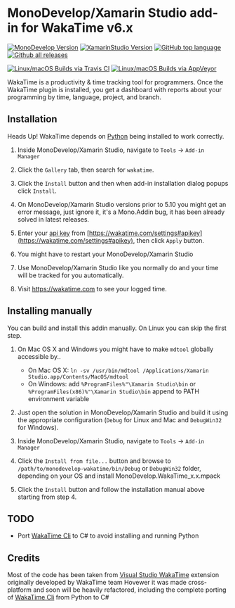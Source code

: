 MonoDevelop/Xamarin Studio add-in for WakaTime v6.x
==============================================

[![MonoDevelop Version](https://img.shields.io/badge/MonoDevelop-v6.x-3CA0DE.svg)](http://www.monodevelop.com/download/)
[![XamarinStudio Version](https://img.shields.io/badge/XamarinStudio-v6.x-9E72C9.svg)](https://www.xamarin.com/download/)
[![GitHub top language](https://img.shields.io/github/languages/top/CodeCavePro/monodevelop-wakatime.svg)](https://github.com/CodeCavePro/monodevelop-wakatime/search?l=C%23)
[![Github all releases](https://img.shields.io/github/downloads/CodeCavePro/monodevelop-wakatime/total.svg)](https://github.com/CodeCavePro/monodevelop-wakatime/releases/)

[![Linux/macOS Builds via Travis CI](https://travis-ci.org/CodeCavePro/monodevelop-wakatime.svg?branch=6.x)](https://travis-ci.org/CodeCavePro/monodevelop-wakatime/branches)
[![Linux/macOS Builds via AppVeyor](https://ci.appveyor.com/api/projects/status/etc2j9e3ptg2vr1i/branch/6.x?svg=true)](https://ci.appveyor.com/project/salaros/monodevelop-wakatime/branch/6.x)

WakaTime is a productivity & time tracking tool for programmers. Once the WakaTime plugin is installed, you get a dashboard with reports about your programming by time, language, project, and branch.

Installation
------------

Heads Up! WakaTime depends on [Python](http://www.python.org/getit/) being installed to work correctly.

1. Inside MonoDevelop/Xamarin Studio, navigate to `Tools` -> `Add-in Manager`

2. Click the `Gallery` tab, then search for `wakatime`.

3. Click the `Install` button and then when add-in installation dialog popups click `Install`.

4. On MonoDevelop/Xamarin Studio versions prior to 5.10 you might get an error message, just ignore it, it's a Mono.Addin bug, it has been already solved in latest releases.

5. Enter your [api key](https://wakatime.com/settings#apikey) from [https://wakatime.com/settings#apikey](https://wakatime.com/settings#apikey), then click `Apply` button.

6. You might have to restart your MonoDevelop/Xamarin Studio

7. Use MonoDevelop/Xamarin Studio like you normally do and your time will be tracked for you automatically.

8. Visit https://wakatime.com to see your logged time.

Installing manually
------------
You can build and install this addin manually. On Linux you can skip the first step.

1. On Mac OS X and Windows you might have to make `mdtool` globally accessible by..
    * On Mac OS X: `ln -sv /usr/bin/mdtool /Applications/Xamarin Studio.app/Contents/MacOS/mdtool`
    * On Windows: add `%ProgramFiles%"\Xamarin Studio\bin` or `%ProgramFiles(x86)%"\Xamarin Studio\bin` append to PATH environment variable

2. Just open the solution in MonoDevelop/Xamarin Studio and build it using the appropriate configuration (`Debug` for Linux and Mac and `DebugWin32` for Windows).
 
3. Inside MonoDevelop/Xamarin Studio, navigate to `Tools` -> `Add-in Manager`

4. Click the `Install from file...` button and browse to `/path/to/monodevelop-wakatime/bin/Debug` or `DebugWin32` folder, depending on your OS and install MonoDevelop.WakaTime_x.x.mpack

5. Click the `Install` button and follow the installation manual above starting from step 4.

TODO
-------

 * Port [WakaTime Cli](https://github.com/wakatime/wakatime) to C# to avoid installing and running Python

Credits
-------

Most of the code has been taken from [Visual Studio WakaTime](https://github.com/wakatime/visualstudio-wakatime) extension originally developed by WakaTime team
Hovewer it was made cross-platform and soon will be heavily refactored, including the complete porting of [WakaTime Cli](https://github.com/wakatime/wakatime) from Python to C#
